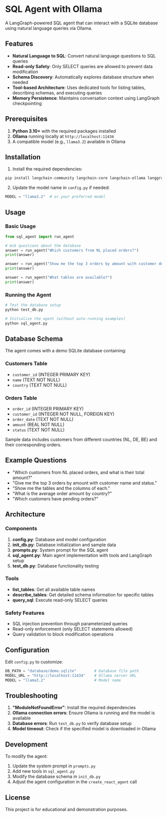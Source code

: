 # SQL Agent with Ollama

A LangGraph-powered SQL agent that can interact with a SQLite database using natural language queries via Ollama.

## Features

- **Natural Language to SQL**: Convert natural language questions to SQL queries
- **Read-only Safety**: Only SELECT queries are allowed to prevent data modification
- **Schema Discovery**: Automatically explores database structure when needed
- **Tool-based Architecture**: Uses dedicated tools for listing tables, describing schemas, and executing queries
- **Memory Persistence**: Maintains conversation context using LangGraph checkpointing

## Prerequisites

1. **Python 3.10+** with the required packages installed
2. **Ollama** running locally at `http://localhost:11434`
3. A compatible model (e.g., `llama3.2`) available in Ollama

## Installation

1. Install the required dependencies:
```bash
pip install langchain-community langchain-core langchain-ollama langgraph sqlalchemy
```

2. Update the model name in `config.py` if needed:
```python
MODEL = "llama3.2"  # or your preferred model
```

## Usage

### Basic Usage

```python
from sql_agent import run_agent

# Ask questions about the database
answer = run_agent("Which customers from NL placed orders?")
print(answer)

answer = run_agent("Show me the top 3 orders by amount with customer details")
print(answer)

answer = run_agent("What tables are available?")
print(answer)
```

### Running the Agent

```bash
# Test the database setup
python test_db.py

# Initialize the agent (without auto-running examples)
python sql_agent.py
```

## Database Schema

The agent comes with a demo SQLite database containing:

### Customers Table
- `customer_id` (INTEGER PRIMARY KEY)
- `name` (TEXT NOT NULL)
- `country` (TEXT NOT NULL)

### Orders Table
- `order_id` (INTEGER PRIMARY KEY)
- `customer_id` (INTEGER NOT NULL, FOREIGN KEY)
- `order_date` (TEXT NOT NULL)
- `amount` (REAL NOT NULL)
- `status` (TEXT NOT NULL)

Sample data includes customers from different countries (NL, DE, BE) and their corresponding orders.

## Example Questions

- "Which customers from NL placed orders, and what is their total amount?"
- "Give me the top 3 orders by amount with customer name and status."
- "Show me the tables and the columns of each."
- "What is the average order amount by country?"
- "Which customers have pending orders?"

## Architecture

### Components

1. **config.py**: Database and model configuration
2. **init_db.py**: Database initialization and sample data
3. **prompts.py**: System prompt for the SQL agent
4. **sql_agent.py**: Main agent implementation with tools and LangGraph setup
5. **test_db.py**: Database functionality testing

### Tools

- **list_tables**: Get all available table names
- **describe_tables**: Get detailed schema information for specific tables
- **query_sql**: Execute read-only SELECT queries

### Safety Features

- SQL injection prevention through parameterized queries
- Read-only enforcement (only SELECT statements allowed)
- Query validation to block modification operations

## Configuration

Edit `config.py` to customize:

```python
DB_PATH = "database/demo.sqlite"        # Database file path
MODEL_URL = "http://localhost:11434"    # Ollama server URL
MODEL = "llama3.2"                      # Model name
```

## Troubleshooting

1. **"ModuleNotFoundError"**: Install the required dependencies
2. **Ollama connection errors**: Ensure Ollama is running and the model is available
3. **Database errors**: Run `test_db.py` to verify database setup
4. **Model timeout**: Check if the specified model is downloaded in Ollama

## Development

To modify the agent:

1. Update the system prompt in `prompts.py`
2. Add new tools in `sql_agent.py`
3. Modify the database schema in `init_db.py`
4. Adjust the agent configuration in the `create_react_agent` call

## License

This project is for educational and demonstration purposes.
